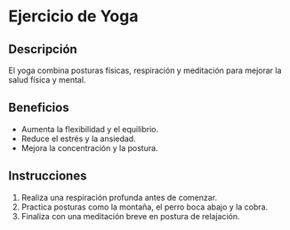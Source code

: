 # Ejercicio de Yoga

## Descripción
El yoga combina posturas físicas, respiración y meditación para mejorar la salud física y mental.

## Beneficios
- Aumenta la flexibilidad y el equilibrio.
- Reduce el estrés y la ansiedad.
- Mejora la concentración y la postura.

## Instrucciones
1. Realiza una respiración profunda antes de comenzar.
2. Practica posturas como la montaña, el perro boca abajo y la cobra.
3. Finaliza con una meditación breve en postura de relajación.